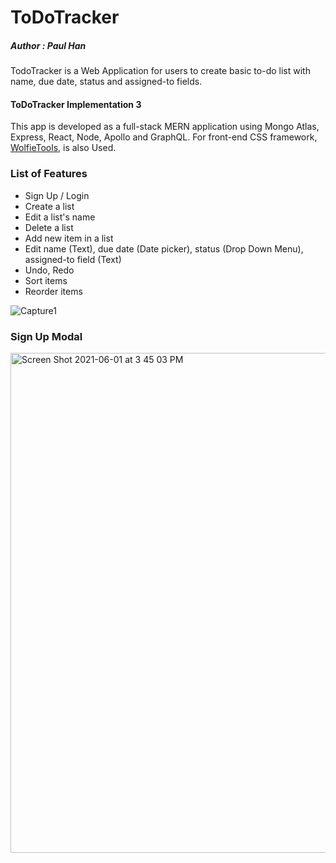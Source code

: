 # ToDoTracker
##### Author : Paul Han

TodoTracker is a Web Application for users to create basic to-do list with name, due date, status and assigned-to fields. 

#### ToDoTracker Implementation 3

This app is developed as a full-stack MERN application using Mongo Atlas, Express, React, Node, Apollo and GraphQL. For front-end CSS framework, [WolfieTools](https://wolfie-tools-frontend.github.io/#/), is also Used.

### List of Features
* Sign Up / Login
* Create a list
* Edit a list's name
* Delete a list
* Add new item in a list
* Edit name (Text), due date (Date picker), status (Drop Down Menu), assigned-to field (Text)
* Undo, Redo
* Sort items
* Reorder items

![Capture1](https://user-images.githubusercontent.com/75316771/121563543-81127c00-c9e8-11eb-87fe-94e6716bf77e.PNG)
### Sign Up Modal
<img width="800" alt="Screen Shot 2021-06-01 at 3 45 03 PM" src="https://user-images.githubusercontent.com/75316771/121563543-81127c00-c9e8-11eb-87fe-94e6716bf77e.PNG">
